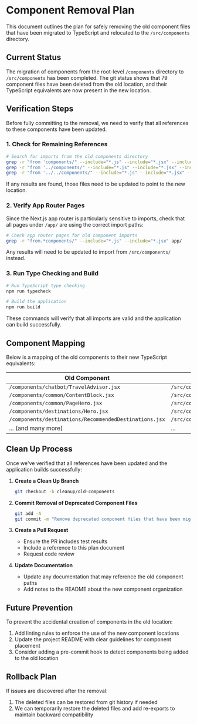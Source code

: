 # Component Removal Plan

This document outlines the plan for safely removing the old component files that have been migrated to TypeScript and relocated to the `/src/components` directory.

## Current Status

The migration of components from the root-level `/components` directory to `/src/components` has been completed. The git status shows that 79 component files have been deleted from the old location, and their TypeScript equivalents are now present in the new location.

## Verification Steps

Before fully committing to the removal, we need to verify that all references to these components have been updated.

### 1. Check for Remaining References

```bash
# Search for imports from the old components directory
grep -r "from 'components/" --include="*.js" --include="*.jsx" --include="*.ts" --include="*.tsx" .
grep -r "from '../components/" --include="*.js" --include="*.jsx" --include="*.ts" --include="*.tsx" .
grep -r "from '../../components/" --include="*.js" --include="*.jsx" --include="*.ts" --include="*.tsx" .
```

If any results are found, those files need to be updated to point to the new location.

### 2. Verify App Router Pages

Since the Next.js app router is particularly sensitive to imports, check that all pages under `/app/` are using the correct import paths:

```bash
# Check app router pages for old component imports
grep -r "from.*components/" --include="*.js" --include="*.jsx" app/
```

Any results will need to be updated to import from `/src/components/` instead.

### 3. Run Type Checking and Build

```bash
# Run TypeScript type checking
npm run typecheck

# Build the application
npm run build
```

These commands will verify that all imports are valid and the application can build successfully.

## Component Mapping

Below is a mapping of the old components to their new TypeScript equivalents:

| Old Component | New Component |
|---------------|---------------|
| `/components/chatbot/TravelAdvisor.jsx` | `/src/components/chatbot/TravelAdvisor.tsx` |
| `/components/common/ContentBlock.jsx` | `/src/components/common/ContentBlock.tsx` |
| `/components/common/PageHero.jsx` | `/src/components/common/PageHero.tsx` |
| `/components/destinations/Hero.jsx` | `/src/components/destinations/Hero.tsx` |
| `/components/destinations/RecommendedDestinations.jsx` | `/src/components/destinations/RecommendedDestinations.tsx` |
| ... (and many more) | ... |

## Clean Up Process

Once we've verified that all references have been updated and the application builds successfully:

1. **Create a Clean Up Branch**
   ```bash
   git checkout -b cleanup/old-components
   ```

2. **Commit Removal of Deprecated Component Files**
   ```bash
   git add -A
   git commit -m "Remove deprecated component files that have been migrated to TypeScript"
   ```

3. **Create a Pull Request**
   - Ensure the PR includes test results
   - Include a reference to this plan document
   - Request code review

4. **Update Documentation**
   - Update any documentation that may reference the old component paths
   - Add notes to the README about the new component organization

## Future Prevention

To prevent the accidental creation of components in the old location:

1. Add linting rules to enforce the use of the new component locations
2. Update the project README with clear guidelines for component placement
3. Consider adding a pre-commit hook to detect components being added to the old location

## Rollback Plan

If issues are discovered after the removal:

1. The deleted files can be restored from git history if needed
2. We can temporarily restore the deleted files and add re-exports to maintain backward compatibility